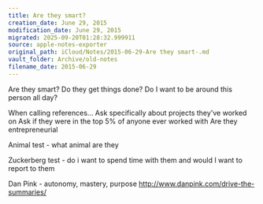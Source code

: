 ```yaml
---
title: Are they smart?
creation_date: June 29, 2015
modification_date: June 29, 2015
migrated: 2025-09-20T01:28:32.999911
source: apple-notes-exporter
original_path: iCloud/Notes/2015-06-29-Are they smart-.md
vault_folder: Archive/old-notes
filename_date: 2015-06-29
---
```



Are they smart? 
Do they get things done? 
Do I want to be around this person all day?

When calling references…
Ask specifically about projects they've worked on 
Ask if they were in the top 5% of anyone ever worked with 
Are they entrepreneurial

Animal test - what animal are they

Zuckerberg test - do i want to spend time with them and would I want to report to them 

Dan Pink - autonomy, mastery, purpose 
http://www.danpink.com/drive-the-summaries/

